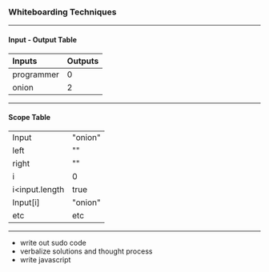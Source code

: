 ### Whiteboarding  Techniques

---

#### Input - Output Table

| Inputs | Outputs     |
| :------------- | :------------- |
| programmer       | 0     |
| onion            | 2     |

---

#### Scope Table

|      |     |
| :------------- | :------------- |
| Input       | "onion"       |
| left       | ""       |
| right       | ""       |
| i       | 0       |
| i<input.length       | true      |
| Input[i]     | "onion"       |
| etc       | etc       |

---

- write out sudo code
- verbalize solutions and thought process
- write javascript
